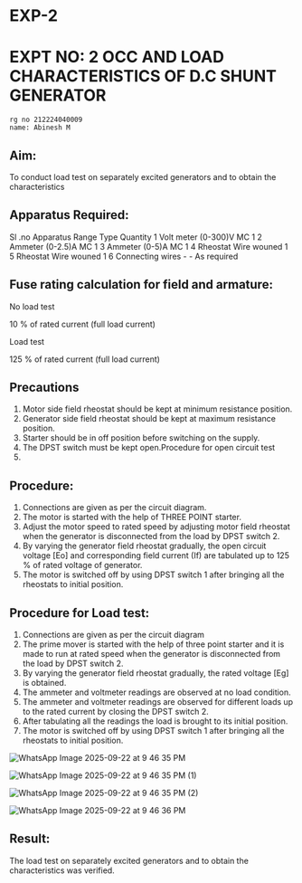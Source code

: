 # EXP-2
# EXPT NO: 2 OCC AND LOAD CHARACTERISTICS OF D.C SHUNT GENERATOR
```
rg no 212224040009
name: Abinesh M
```
## Aim:
To conduct load test on separately excited generators and to obtain the characteristics

## Apparatus Required:

Sl .no	Apparatus	Range	Type	Quantity
1	Volt meter	(0-300)V	MC	1
2	Ammeter	(0-2.5)A	MC	1
3	Ammeter	(0-5)A	MC	1
4	Rheostat		Wire wouned	1
5	Rheostat		Wire wouned	1
6	Connecting wires	-	-	As required

## Fuse rating calculation for field and armature:

No load test

10 % of rated current (full load current)

Load test

125 % of rated current (full load current)

## Precautions

1.   Motor side field rheostat should be kept at minimum resistance position.
2.   Generator side field rheostat should be kept at maximum resistance position.
3.   Starter should be in off position before switching on the supply.
4.   The DPST switch must be kept open.Procedure for open circuit test
5.   
## Procedure:

1.   Connections are given as per the circuit diagram.
2.   The motor is started with the help of THREE POINT starter.
3.   Adjust the motor speed to rated speed by adjusting motor field rheostat when the generator is disconnected from the load by DPST switch 2.
4.   By  varying  the  generator  field  rheostat  gradually,  the  open  circuit  voltage  [Eo]  and corresponding field current (If) are tabulated up to 125 % of rated voltage of generator.
5.   The motor is switched off by using DPST switch 1 after bringing all the rheostats to initial position.

## Procedure for Load test:

1.   Connections are given as per the circuit diagram
2.   The prime mover is started with the help of three point starter and it is made to run at rated speed when the generator is disconnected from the load by DPST switch 2.
3.   By varying the generator field rheostat gradually, the rated voltage [Eg] is obtained.
4.   The ammeter and voltmeter readings are observed at no load condition.
5.   The ammeter and voltmeter readings are observed for different loads up to the rated current by closing the DPST switch 2.
6.   After tabulating all the readings the load is brought to its initial position.
7.   The motor is switched off by using DPST switch 1 after bringing all the rheostats to initial position.

![WhatsApp Image 2025-09-22 at 9 46 35 PM](https://github.com/user-attachments/assets/5831d06c-6d5f-43e4-ad1a-52a74c710ec4)

![WhatsApp Image 2025-09-22 at 9 46 35 PM (1)](https://github.com/user-attachments/assets/9cf20f69-dbc7-44f6-8a91-3a456b3b8313)

 ![WhatsApp Image 2025-09-22 at 9 46 35 PM (2)](https://github.com/user-attachments/assets/4a1f4805-3d49-4b8a-be46-e1f6d3210e20)

![WhatsApp Image 2025-09-22 at 9 46 36 PM](https://github.com/user-attachments/assets/6862a911-aa82-451e-bd95-2732cb50a912)

## Result:

The load test on separately excited generators and to obtain the characteristics was verified.

